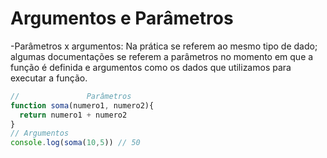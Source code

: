 # Argumentos e Parâmetros

-Parâmetros x argumentos: Na prática se referem ao mesmo tipo de dado; algumas documentações se referem a parâmetros no momento em que a função é definida  e argumentos como os dados que utilizamos para executar a função.

```js
//               Parâmetros
function soma(numero1, numero2){
  return numero1 + numero2
}
// Argumentos
console.log(soma(10,5)) // 50
```